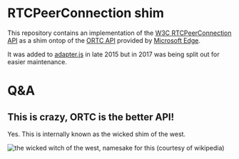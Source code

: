 # RTCPeerConnection shim
This repository contains an implementation of the [W3C RTCPeerConnection API](http://w3c.github.io/webrtc-pc/)
as a shim ontop of the [ORTC API](http://draft.ortc.org/) provided by [Microsoft Edge](https://twitter.com/msedgedev).

It was added to [adapter.js](https://github.com/webrtc/adapter) in late 2015
but in 2017 was being split out for easier maintenance.

# Q&A
## This is crazy, ORTC is the better API!
Yes. This is internally known as the wicked shim of the west.

![the wicked witch of the west, namesake for this (courtesy of wіkipedia)](https://upload.wikimedia.org/wikipedia/commons/3/30/The_Wizard_of_Oz_Margaret_Hamilton_1939_No_1.jpg)
